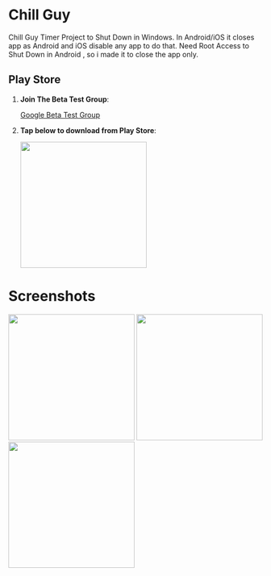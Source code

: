 # Chill Guy

Chill Guy Timer Project to Shut Down in Windows. In Android/iOS it closes app as Android and iOS disable any app to do that. Need Root Access to Shut Down in Android , so i made it to close the app only.


## Play Store


1. **Join The Beta Test Group**:

     <a href="https://groups.google.com/g/beta-testers-sidhant/">Google Beta Test Group</a>

2. **Tap below to download from Play Store**:

    <a href="https://play.google.com/store/apps/details?id=com.sidhant.chill_guy"><img src="https://github.com/user-attachments/assets/5ff479ee-9c86-47fd-a583-2a4f8f10633e" width="250"></a>




# Screenshots

<img src="https://github.com/user-attachments/assets/9d7e42af-fb04-4b47-bc1a-8120344e1509" width="250">
<img src="https://github.com/user-attachments/assets/2cdda7ed-1cb5-49e5-982c-b6b025515877" width="250">
<img src="https://github.com/user-attachments/assets/1d0b6d08-349f-498f-a122-531c5a43a08c" width="250">
